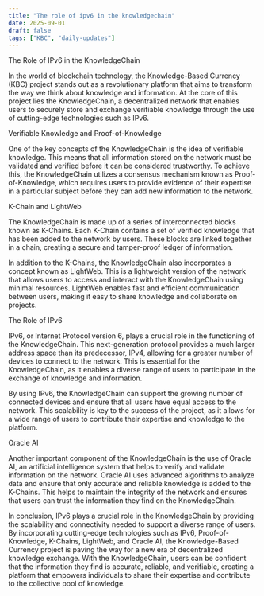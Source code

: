```yaml
---
title: "The role of ipv6 in the knowledgechain"
date: 2025-09-01
draft: false
tags: ["KBC", "daily-updates"]
---
```


The Role of IPv6 in the KnowledgeChain

In the world of blockchain technology, the Knowledge-Based Currency (KBC) project stands out as a revolutionary platform that aims to transform the way we think about knowledge and information. At the core of this project lies the KnowledgeChain, a decentralized network that enables users to securely store and exchange verifiable knowledge through the use of cutting-edge technologies such as IPv6.

Verifiable Knowledge and Proof-of-Knowledge

One of the key concepts of the KnowledgeChain is the idea of verifiable knowledge. This means that all information stored on the network must be validated and verified before it can be considered trustworthy. To achieve this, the KnowledgeChain utilizes a consensus mechanism known as Proof-of-Knowledge, which requires users to provide evidence of their expertise in a particular subject before they can add new information to the network.

K-Chain and LightWeb

The KnowledgeChain is made up of a series of interconnected blocks known as K-Chains. Each K-Chain contains a set of verified knowledge that has been added to the network by users. These blocks are linked together in a chain, creating a secure and tamper-proof ledger of information.

In addition to the K-Chains, the KnowledgeChain also incorporates a concept known as LightWeb. This is a lightweight version of the network that allows users to access and interact with the KnowledgeChain using minimal resources. LightWeb enables fast and efficient communication between users, making it easy to share knowledge and collaborate on projects.

The Role of IPv6

IPv6, or Internet Protocol version 6, plays a crucial role in the functioning of the KnowledgeChain. This next-generation protocol provides a much larger address space than its predecessor, IPv4, allowing for a greater number of devices to connect to the network. This is essential for the KnowledgeChain, as it enables a diverse range of users to participate in the exchange of knowledge and information.

By using IPv6, the KnowledgeChain can support the growing number of connected devices and ensure that all users have equal access to the network. This scalability is key to the success of the project, as it allows for a wide range of users to contribute their expertise and knowledge to the platform.

Oracle AI

Another important component of the KnowledgeChain is the use of Oracle AI, an artificial intelligence system that helps to verify and validate information on the network. Oracle AI uses advanced algorithms to analyze data and ensure that only accurate and reliable knowledge is added to the K-Chains. This helps to maintain the integrity of the network and ensures that users can trust the information they find on the KnowledgeChain.

In conclusion, IPv6 plays a crucial role in the KnowledgeChain by providing the scalability and connectivity needed to support a diverse range of users. By incorporating cutting-edge technologies such as IPv6, Proof-of-Knowledge, K-Chains, LightWeb, and Oracle AI, the Knowledge-Based Currency project is paving the way for a new era of decentralized knowledge exchange. With the KnowledgeChain, users can be confident that the information they find is accurate, reliable, and verifiable, creating a platform that empowers individuals to share their expertise and contribute to the collective pool of knowledge.

